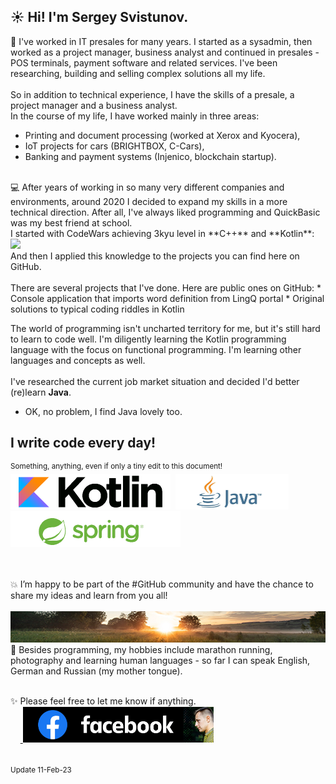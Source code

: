 
## ☀️ Hi! I'm Sergey Svistunov. 

👔   I've worked in IT presales for many years. I started as a sysadmin, then worked as a project manager, business analyst and continued in presales - POS terminals, payment software and related services. I've been researching, building and selling complex solutions all my life.
<br>
<br>
So in addition to technical experience, I have the skills of a presale, a project manager and a business analyst. <br>
In the course of my life, I have worked mainly in three areas: 
- Printing and document processing (worked at Xerox and Kyocera),
- IoT projects for cars (BRIGHTBOX, C-Cars),
- Banking and payment systems (Injenico, blockchain startup).
<br>
💻 After years of working in so many very different companies and environments, around 2020 I decided to expand my skills in a more technical direction. After all, I've always liked programming and QuickBasic was my best friend at school. 
<br> I started with CodeWars achieving 3kyu level in **C++** and **Kotlin**: <img src="https://www.codewars.com/users/SergeyFM/badges/large?theme=light"> <br> And then I applied this knowledge to the projects you can find here on GitHub.
<br><br>
There are several projects that I've done. Here are public ones on GitHub:
* Console application that imports word definition from LingQ portal
* Original solutions to typical coding riddles in Kotlin

The world of programming isn't uncharted territory for me,  but it's still hard to learn to code well. I'm diligently learning the Kotlin programming language with the focus on functional programming. I'm learning other languages and concepts as well. <br><br>
I've researched the current job market situation and decided I'd better (re)learn **Java**. <br>
- OK, no problem, I find Java lovely too. <br>
## I write code every day!
<sup> Something, anything, even if only a tiny edit to this document! </sup> <br>
<img src="small_kotlin.png" height=57px>&nbsp;&nbsp;<img src="small_java.png" height=57px>&nbsp;&nbsp;<img src="small_spring.png" height=57px>

<br> <br>
💥 I’m happy to be part of the #GitHub community and have the chance to share my ideas and learn from you all! <br> <br>
<img src="panorama.jpg" height=50px width=100%>
🏃 Besides programming, my hobbies include marathon running, photography and learning human languages - so far I can speak English, German and Russian (my mother tongue).
<br><br> 

✨ Please feel free to let me know if anything.  <br>
&nbsp;&nbsp;&nbsp;&nbsp;<a href="https://www.facebook.com/svistunovsergey" target="_blank">
   <img src="my_fb_icon.png" height=57px> 
</a>
<br><br><br>
<sup> Update 11-Feb-23 </sup>


